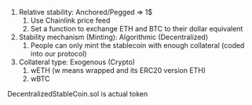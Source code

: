 1. Relative stability: Anchored/Pegged => 1$
    1. Use Chainlink price feed
    2. Set a function to exchange ETH and BTC to their dollar equivalent
2. Stability mechanism (Minting): Algorithmic (Decentralized) 
    1. People can only mint the stablecoin with enough collateral (coded into our protocol)
3. Collateral type: Exogenous (Crypto)
    1. wETH (w means wrapped and its ERC20 version ETH)
    2. wBTC


DecentralizedStableCoin.sol is actual token